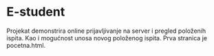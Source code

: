 # E-student

Projekat demonstrira online prijavljivanje na server i pregled položenih ispita. Kao i mogućnost unosa novog položenog ispita.
Prva stranica je pocetna.html.
